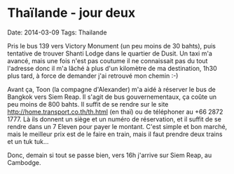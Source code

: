 # Thaïlande - jour deux
Date: 2014-03-09
Tags: Thailande

Pris le bus 139 vers Victory Monument (un peu moins de 30 bahts), puis tentative de trouver Shanti Lodge dans le quartier de Dusit. Un taxi m'a avancé, mais une fois n'est pas coutume il ne connaissait pas du tout l'adresse donc il m'a lâché à plus d'un kilomètre de ma destination, 1h30 plus tard, à force de demander j'ai retrouvé mon chemin :-)

Avant ça, Toon (la compagne d'Alexander) m'a aidé à réserver le bus de Bangkok vers Siem Reap. Il s'agit de bus gouvernementaux, ça coûte un peu moins de 800 bahts. Il suffit de se rendre sur le site http://home.transport.co.th/th.html (en thaï) ou de téléphoner au +66 2872 1777. Là ils donnent un siège et un numéro de réservation, et il suffit de se rendre dans un 7 Eleven pour payer le montant. C'est simple et bon marché, mais le meilleur prix est de le faire en train, mais il faut prendre deux trains et un tuk tuk...

Donc, demain si tout se passe bien, vers 16h j'arrive sur Siem Reap, au Cambodge.
